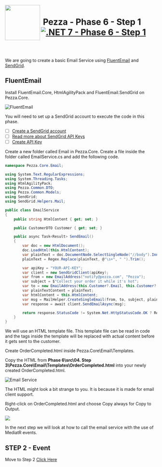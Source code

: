 <img align="left" width="116" height="116" src="../pezza-logo.png" />

# &nbsp;**Pezza - Phase 6 - Step 1** [![.NET 7 - Phase 6 - Step 1](https://github.com/entelect-incubator/.NET/actions/workflows/dotnet-phase6-step1.yml/badge.svg)](https://github.com/entelect-incubator/.NET/actions/workflows/dotnet-phase6-step1.yml)

<br/><br/>

We are going to create a basic Email Service using [FluentEmail](https://github.com/lukencode/FluentEmail) and [SendGrid](https://sendgrid.com/).

## **FluentEmail**

Install FluentEmail.Core, HtmlAgilityPack and FluentEmail.SendGrid on Pezza.Core.

![FluentEmail](Assets/2021-01-17-22-57-42.png)

You will need to set up a SendGrid account to execute the code in this phase.

- [ ] [Create a SendGrid account](https://signup.sendgrid.com/)
- [ ] [Read more about SendGrid API Keys](https://sendgrid.com/docs/ui/account-and-settings/api-keys/)
- [ ] [Create API Key](https://app.sendgrid.com/settings/api_keys)

Create a new folder called Email in Pezza.Core. Create a file inside the folder called EmailService.cs and add the following code.

```cs
namespace Pezza.Core.Email;

using System.Text.RegularExpressions;
using System.Threading.Tasks;
using HtmlAgilityPack;
using Pezza.Common.DTO;
using Pezza.Common.Models;
using SendGrid;
using SendGrid.Helpers.Mail;

public class EmailService
{
    public string HtmlContent { get; set; }

    public CustomerDTO Customer { get; set; }

    public async Task<Result> SendEmail()
    {
        var doc = new HtmlDocument();
        doc.LoadHtml(this.HtmlContent);
        var plainText = doc.DocumentNode.SelectSingleNode("//body").InnerText;
        plainText = Regex.Replace(plainText, @"\s+", " ").Trim();

        var apiKey = "YOUR-API-KEY";
        var client = new SendGridClient(apiKey);
        var from = new EmailAddress("notify@pezza.com", "Pezza");
        var subject = $"Collect your order it while it's hot";
        var to = new EmailAddress(this.Customer?.Email, this.Customer?.Name);
        var plainTextContent = plainText;
        var htmlContent = this.HtmlContent;
        var msg = MailHelper.CreateSingleEmail(from, to, subject, plainTextContent, htmlContent);
        var response = await client.SendEmailAsync(msg);

        return response.StatusCode != System.Net.HttpStatusCode.OK ? Result.Failure("Email could not send") : Result.Success();
    }
}
```

We will use an HTML template file. This template file can be read in code and the tags inside the template will be replaced with actual content before it gets sent to the customer.

Create OrderCompleted.html inside Pezza.Core\Email\Templates.

Copy the HTML from **Phase 6\src\04. Step 3\Pezza.Core\Email\Templates\OrderCompleted.html** into your newly created OrderCompleted.html.

![Email Service](Assets/2021-01-17-23-03-34.png)

The HTML might look a bit strange to you. It is because it is made for email client support.

Right-click on OrderCompleted.html and choose Copy always for Copy to Output.

![](Assets/2021-01-19-07-54-33.png)

In the next step we will look at how to call the email service with the use of MediatR events.

## **STEP 2 - Event**

Move to Step 2
[Click Here](https://github.com/entelect-incubator/.NET/tree/master/Phase%206/Step%202) 